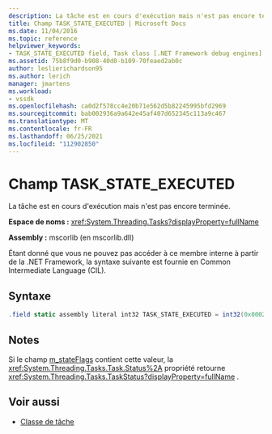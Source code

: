 ```yaml
---
description: La tâche est en cours d'exécution mais n'est pas encore terminée.
title: Champ TASK_STATE_EXECUTED | Microsoft Docs
ms.date: 11/04/2016
ms.topic: reference
helpviewer_keywords:
- TASK_STATE_EXECUTED field, Task class [.NET Framework debug engines]
ms.assetid: 75b8f9d0-b908-40d0-b109-70feaed2ab0c
author: leslierichardson95
ms.author: lerich
manager: jmartens
ms.workload:
- vssdk
ms.openlocfilehash: ca0d2f578cc4e20b71e562d5b82245995bfd2969
ms.sourcegitcommit: bab002936a9a642e45af407d652345c113a9c467
ms.translationtype: MT
ms.contentlocale: fr-FR
ms.lasthandoff: 06/25/2021
ms.locfileid: "112902850"
---
```

# <a name="task_state_executed-field"></a>Champ TASK_STATE_EXECUTED
La tâche est en cours d'exécution mais n'est pas encore terminée.

 **Espace de noms :** <xref:System.Threading.Tasks?displayProperty=fullName>

 **Assembly :** mscorlib (en mscorlib.dll)

 Étant donné que vous ne pouvez pas accéder à ce membre interne à partir de la .NET Framework, la syntaxe suivante est fournie en Common Intermediate Language (CIL).

## <a name="syntax"></a>Syntaxe

```csharp
.field static assembly literal int32 TASK_STATE_EXECUTED = int32(0x00020000)
```

## <a name="remarks"></a>Notes
 Si le champ [m_stateFlags](../../extensibility/debugger/m-stateflags-field.md) contient cette valeur, la <xref:System.Threading.Tasks.Task.Status%2A> propriété retourne <xref:System.Threading.Tasks.TaskStatus?displayProperty=fullName> .

## <a name="see-also"></a>Voir aussi
- [Classe de tâche](../../extensibility/debugger/task-class-internal-members.md)
